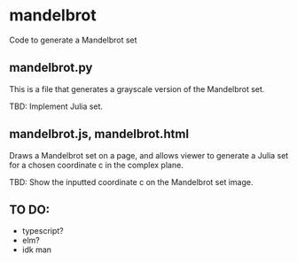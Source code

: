 # mandelbrot
Code to generate a Mandelbrot set

## mandelbrot.py

This is a file that generates a grayscale version of the Mandelbrot set.

TBD: Implement Julia set.


## mandelbrot.js, mandelbrot.html

Draws a Mandelbrot set on a page, and allows viewer to generate a Julia set for a chosen coordinate c in the complex plane.

TBD: Show the inputted coordinate c on the Mandelbrot set image.


## TO DO:
- typescript?
- elm?
- idk man
